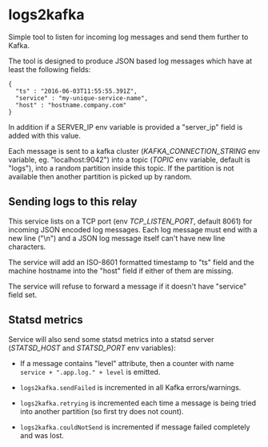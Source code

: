 logs2kafka
==========

Simple tool to listen for incoming log messages and send them further to Kafka.

The tool is designed to produce JSON based log messages which have at least the following fields:

	{
	  "ts" : "2016-06-03T11:55:55.391Z",
	  "service" : "my-unique-service-name",
	  "host" : "hostname.company.com"
	}

In addition if a SERVER_IP env variable is provided a "server_ip" field is added with this value.

Each message is sent to a kafka cluster (*KAFKA_CONNECTION_STRING* env variable, eg. "localhost:9042") into a topic (*TOPIC* env variable, default is "logs"), into a random partition inside this topic. If the partition is not available then another partition is picked up by random.

Sending logs to this relay
--------------------------

This service lists on a TCP port (env *TCP_LISTEN_PORT*, default 8061) for incoming JSON encoded log messages. Each log message must end with a new line ("\n") and a JSON log message itself can't have new line characters.

The service will add an ISO-8601 formatted timestamp to "ts" field and the machine hostname into the "host" field if either of them are missing.

The service will refuse to forward a message if it doesn't have "service" field set.

Statsd metrics
--------------

Service will also send some statsd metrics into a statsd server (*STATSD_HOST* and *STATSD_PORT* env variables):

 - If a message contains "level" attribute, then a counter with name `service + ".app.log." + level` is emitted.

 - `logs2kafka.sendFailed` is incremented in all Kafka errors/warnings.

 - `logs2kafka.retrying` is incremented each time a message is being tried into another partition (so first try does not count).

 - `logs2kafka.couldNotSend` is incremented if message failed completely and was lost.
